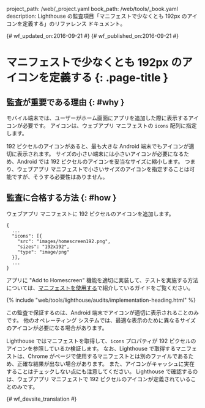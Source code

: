 project_path: /web/_project.yaml
book_path: /web/tools/_book.yaml
description: Lighthouse の監査項目「マニフェストで少なくとも 192px のアイコンを定義する」のリファレンス ドキュメント。

{# wf_updated_on:2016-09-21 #}
{# wf_published_on:2016-09-21 #}

#  マニフェストで少なくとも 192px のアイコンを定義する {: .page-title }

##  監査が重要である理由 {: #why }

モバイル端末では、ユーザーがホーム画面にアプリを追加した際に表示するアイコンが必要です。
アイコンは、ウェブアプリ マニフェストの `icons` 配列に指定します。

192 ピクセルのアイコンがあると、最も大きな Android 端末でもアイコンが適切に表示されます。
サイズの小さい端末には小さいアイコンが必要になるため、Android では 192 ピクセルのアイコンを妥当なサイズに縮小します。
つまり、ウェブアプリ マニフェストで小さいサイズのアイコンを指定することは可能ですが、そうする必要性はありません。



##  監査に合格する方法 {: #how }

ウェブアプリ マニフェストに 192 ピクセルのアイコンを追加します。

    {
      ...
      "icons": [{
        "src": "images/homescreen192.png",
        "sizes": "192x192",
        "type": "image/png"
      }],
      ...
    }

アプリに "Add to Homescreen"
機能を適切に実装して、テストを実施する方法については、[マニフェストを使用する](manifest-exists#how)で紹介しているガイドをご覧ください。


{% include "web/tools/lighthouse/audits/implementation-heading.html" %}

この監査で保証するのは、Android 端末でアイコンが適切に表示されることのみです。
他のオペレーティング システムでは、最適な表示のために異なるサイズのアイコンが必要になる場合があります。


Lighthouse ではマニフェストを取得して、`icons` プロパティが 192 ピクセルのアイコンを参照しているか検証します。
なお、Lighthouse
で取得するマニフェストは、Chrome がページで使用するマニフェストとは別のファイルであるため、正確な結果が出ない場合があります。
また、アイコンがキャッシュに実在することはチェックしない点にも注意してください。
Lighthouse で確認するのは、ウェブアプリ マニフェストで 192 ピクセルのアイコンが定義されていることのみです。



{# wf_devsite_translation #}

